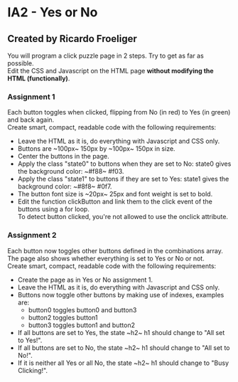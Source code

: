 # IA2 - Yes or No
## Created by Ricardo Froeliger

You will program a click puzzle page in 2 steps. Try to get as far as possible.<br>
Edit the CSS and Javascript on the HTML page **without modifying the HTML (functionally)**.

### Assignment 1
Each button toggles when clicked, flipping from No (in red) to Yes (in green) and back again.<br>
Create smart, compact, readable code with the following requirements:

* Leave the HTML as it is, do everything with Javascript and CSS only.
* Buttons are ~100px~ 150px by ~100px~ 150px in size.
* Center the buttons in the page.
* Apply the class "state0" to buttons when they are set to No: state0 gives the background color: ~#f88~ #f03.
* Apply the class "state1" to buttons if they are set to Yes: state1 gives the background color: ~#8f8~ #0f7.
* The button font size is ~20px~ 25px and font weight is set to bold.
* Edit the function clickButton and link them to the click event of the buttons using a for loop.<br> 
  To detect button clicked, you're not allowed to use the onclick attribute.

### Assignment 2
Each button now toggles other buttons defined in the combinations array.<br>
The page also shows whether everything is set to Yes or No or not.<br>
Create smart, compact, readable code with the following requirements:

* Create the page as in Yes or No assignment 1. 
* Leave the HTML as it is, do everything with Javascript and CSS only.
* Buttons now toggle other buttons by making use of indexes, examples are: 
    * button0 toggles button0 and button3
    * button2 toggles button1
    * button3 toggles button1 and button2
* If all buttons are set to Yes, the state ~h2~ h1 should change to "All set to Yes!".
* If all buttons are set to No, the state ~h2~ h1 should change to "All set to No!".
* If it is neither all Yes or all No, the state ~h2~ h1 should change to "Busy Clicking!".